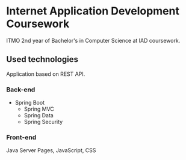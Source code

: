 # Internet Application Development Coursework

ITMO 2nd year of Bachelor's in Computer Science at IAD coursework.

## Used technologies

Application based on REST API.

### Back-end

- Spring Boot
    - Spring MVC
    - Spring Data
    - Spring Security

### Front-end

Java Server Pages, JavaScript, CSS


